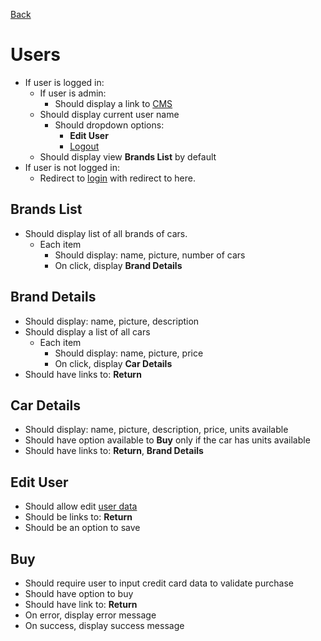 [Back](../)

# Users

- If user is logged in:
  - If user is admin:
    - Should display a link to [CMS](../cms/)
  - Should display current user name
    - Should dropdown options:
      - **Edit User**
      - [Logout](./logout.md)
  - Should display view **Brands List** by default
- If user is not logged in:
  - Redirect to [login](./login.md) with redirect to here.

## Brands List

- Should display list of all brands of cars.
  - Each item
    - Should display: name, picture, number of cars
    - On click, display **Brand Details**

## Brand Details

- Should display: name, picture, description
- Should display a list of all cars
  - Each item
    - Should display: name, picture, price
    - On click, display **Car Details**
- Should have links to: **Return**

## Car Details

- Should display: name, picture, description, price, units available
- Should have option available to **Buy** only if the car has units available
- Should have links to: **Return**, **Brand Details**

## Edit User

- Should allow edit [user data](../data/user.md)
- Should be links to: **Return**
- Should be an option to save

## Buy

- Should require user to input credit card data to validate purchase
- Should have option to buy
- Should have link to: **Return**
- On error, display error message
- On success, display success message
